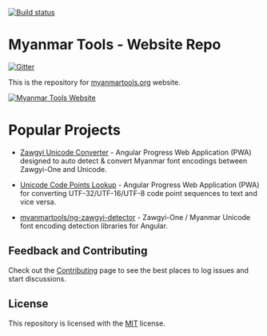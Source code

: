 [![Build status](https://ci.appveyor.com/api/projects/status/2sy0wyr2pkeu4jsg?svg=true)](https://ci.appveyor.com/project/admindagonmetriccom/myanmar-tools)

# Myanmar Tools - Website Repo

[![Gitter](https://badges.gitter.im/myanmartools/community.svg)](https://gitter.im/myanmartools/community?utm_source=badge&utm_medium=badge&utm_campaign=pr-badge)

This is the repository for [myanmartools.org](https://myanmartools.org) website.

[![Myanmar Tools Website](https://myanmartools.org/assets/images/appicons/v1/android/android-launchericon-192x192.png)](https://myanmartools.org)

# Popular Projects

- [Zawgyi Unicode Converter](https://github.com/myanmartools/zawgyi-unicode-converter-angular-pwa) - Angular Progress Web Application (PWA) designed to auto detect & convert Myanmar font encodings between Zawgyi-One and Unicode.

- [Unicode Code Points Lookup](https://github.com/myanmartools/unicode-code-points-lookup-angular-pwa) - Angular Progress Web Application (PWA) for converting UTF-32/UTF-16/UTF-8 code point sequences to text and vice versa.

- [myanmartools/ng-zawgyi-detector](https://github.com/myanmartools/ng-zawgyi-detector) - Zawgyi-One / Myanmar Unicode font encoding detection libraries for Angular.

## Feedback and Contributing

Check out the [Contributing](https://github.com/myanmartools/Myanmar-Tools/blob/master/CONTRIBUTING.md) page to see the best places to log issues and start discussions.

## License

This repository is licensed with the [MIT](https://github.com/myanmartools/Myanmar-Tools/blob/master/LICENSE) license.